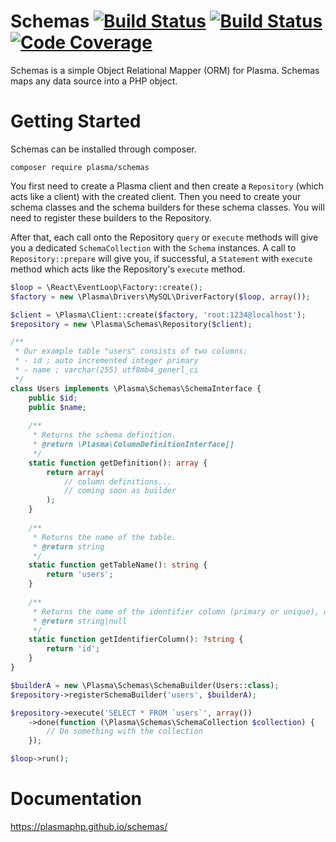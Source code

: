 # Schemas [![Build Status](https://travis-ci.org/PlasmaPHP/schemas.svg?branch=master)](https://travis-ci.org/PlasmaPHP/schemas) [![Build Status](https://scrutinizer-ci.com/g/PlasmaPHP/schemas/badges/build.png?b=master)](https://scrutinizer-ci.com/g/PlasmaPHP/schemas/build-status/master) [![Code Coverage](https://scrutinizer-ci.com/g/PlasmaPHP/schemas/badges/coverage.png?b=master)](https://scrutinizer-ci.com/g/PlasmaPHP/schemas/?branch=master)

Schemas is a simple Object Relational Mapper (ORM) for Plasma. Schemas maps any data source into a PHP object.

# Getting Started
Schemas can be installed through composer.

```
composer require plasma/schemas
```

You first need to create a Plasma client and then create a `Repository` (which acts like a client) with the created client.
Then you need to create your schema classes and the schema builders for these schema classes. You will need to register these builders to the Repository.

After that, each call onto the Repository `query` or `execute` methods will give you a dedicated `SchemaCollection` with the `Schema` instances.
A call to `Repository::prepare` will give you, if successful, a `Statement` with `execute` method which acts like the Repository's `execute` method.

```php
$loop = \React\EventLoop\Factory::create();
$factory = new \Plasma\Drivers\MySQL\DriverFactory($loop, array());

$client = \Plasma\Client::create($factory, 'root:1234@localhost');
$repository = new \Plasma\Schemas\Repository($client);

/**
 * Our example table "users" consists of two columns:
 * - id ; auto incremented integer primary
 * - name ; varchar(255) utf8mb4_generl_ci
 */
class Users implements \Plasma\Schemas\SchemaInterface {
    public $id;
    public $name;
    
    /**
     * Returns the schema definition.
     * @return \Plasma\ColumnDefinitionInterface[]
     */
    static function getDefinition(): array {
        return array(
            // column definitions...
            // coming soon as builder
        );
    }
    
    /**
     * Returns the name of the table.
     * @return string
     */
    static function getTableName(): string {
        return 'users';
    }
    
    /**
     * Returns the name of the identifier column (primary or unique), or null.
     * @return string|null
     */
    static function getIdentifierColumn(): ?string {
        return 'id';
    }
}

$builderA = new \Plasma\Schemas\SchemaBuilder(Users::class);
$repository->registerSchemaBuilder('users', $builderA);

$repository->execute('SELECT * FROM `users`', array())
    ->done(function (\Plasma\Schemas\SchemaCollection $collection) {
        // Do something with the collection
    });

$loop->run();
```

# Documentation
https://plasmaphp.github.io/schemas/
